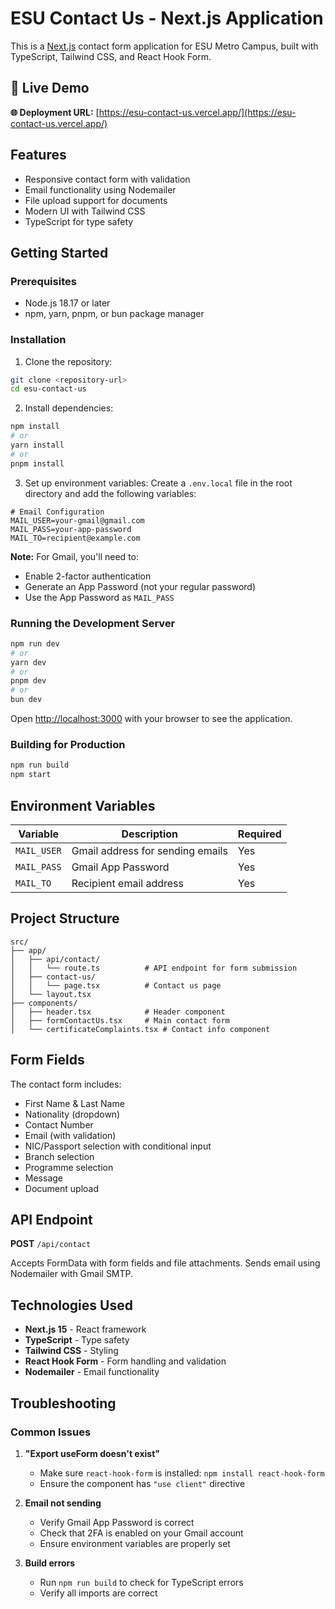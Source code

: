 # ESU Contact Us - Next.js Application

This is a [Next.js](https://nextjs.org) contact form application for ESU Metro Campus, built with TypeScript, Tailwind CSS, and React Hook Form.


## 🚀 Live Demo

**🌐 Deployment URL:** [https://esu-contact-us.vercel.app/](https://esu-contact-us.vercel.app/)

## Features

- Responsive contact form with validation
- Email functionality using Nodemailer
- File upload support for documents
- Modern UI with Tailwind CSS
- TypeScript for type safety

## Getting Started

### Prerequisites

- Node.js 18.17 or later
- npm, yarn, pnpm, or bun package manager

### Installation

1. Clone the repository:

```bash
git clone <repository-url>
cd esu-contact-us
```

2. Install dependencies:

```bash
npm install
# or
yarn install
# or
pnpm install
```

3. Set up environment variables:
   Create a `.env.local` file in the root directory and add the following variables:

```env
# Email Configuration
MAIL_USER=your-gmail@gmail.com
MAIL_PASS=your-app-password
MAIL_TO=recipient@example.com
```

**Note:** For Gmail, you'll need to:

- Enable 2-factor authentication
- Generate an App Password (not your regular password)
- Use the App Password as `MAIL_PASS`

### Running the Development Server

```bash
npm run dev
# or
yarn dev
# or
pnpm dev
# or
bun dev
```

Open [http://localhost:3000](http://localhost:3000) with your browser to see the application.

### Building for Production

```bash
npm run build
npm start
```

## Environment Variables

| Variable    | Description                      | Required |
| ----------- | -------------------------------- | -------- |
| `MAIL_USER` | Gmail address for sending emails | Yes      |
| `MAIL_PASS` | Gmail App Password               | Yes      |
| `MAIL_TO`   | Recipient email address          | Yes      |

## Project Structure

```
src/
├── app/
│   ├── api/contact/
│   │   └── route.ts          # API endpoint for form submission
│   ├── contact-us/
│   │   └── page.tsx          # Contact us page
│   └── layout.tsx
├── components/
│   ├── header.tsx            # Header component
│   ├── formContactUs.tsx     # Main contact form
│   └── certificateComplaints.tsx # Contact info component
```

## Form Fields

The contact form includes:

- First Name & Last Name
- Nationality (dropdown)
- Contact Number
- Email (with validation)
- NIC/Passport selection with conditional input
- Branch selection
- Programme selection
- Message
- Document upload

## API Endpoint

**POST** `/api/contact`

Accepts FormData with form fields and file attachments. Sends email using Nodemailer with Gmail SMTP.

## Technologies Used

- **Next.js 15** - React framework
- **TypeScript** - Type safety
- **Tailwind CSS** - Styling
- **React Hook Form** - Form handling and validation
- **Nodemailer** - Email functionality

## Troubleshooting

### Common Issues

1. **"Export useForm doesn't exist"**

   - Make sure `react-hook-form` is installed: `npm install react-hook-form`
   - Ensure the component has `"use client"` directive

2. **Email not sending**

   - Verify Gmail App Password is correct
   - Check that 2FA is enabled on your Gmail account
   - Ensure environment variables are properly set

3. **Build errors**
   - Run `npm run build` to check for TypeScript errors
   - Verify all imports are correct


